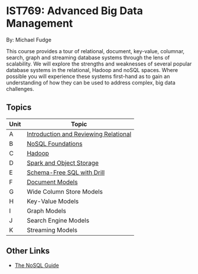# IST769: Advanced Big Data Management

By: Michael Fudge

This course provides a tour of relational, document, key-value, columnar, search, graph and streaming database systems through the lens of scalability. We will explore the strengths and weaknesses of several popular database systems in the relational, Hadoop and noSQL spaces. Where possible you will experience these systems first-hand as to gain an understanding of how they can be used to address complex, big data challenges.  
## Topics

Unit | Topic
-----|-----
A | [Introduction and Reviewing Relational](content/A-Intro/index.md)  
B | [NoSQL Foundations](content/B-Foundations/index.md)
C | [Hadoop](content/C-Hadoop/index.md)
D | [Spark and Object Storage](content/D-Spark/index.md)
E | [Schema-Free SQL with Drill](content/E-Schemaless-SQL/index.md)
F | [Document Models](content/F-Document/index.md)
G | Wide Column Store Models
H | Key-Value Models
I | Graph Models
J | Search Engine Models
K | Streaming Models


## Other Links

- [The NoSQL Guide](nosql.md)